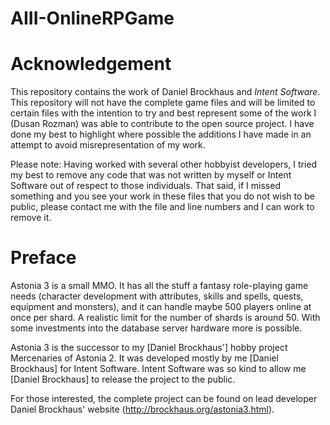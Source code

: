 # AIII-OnlineRPGame

# Acknowledgement 
This repository contains the work of Daniel Brockhaus and *Intent Software*. This repository will not have the complete game files and will be limited to certain files with the intention to try and best represent some of the work I (Dusan Rozman) was able to contribute to the open source project. I have done my best to highlight where possible the additions I have made in an attempt to avoid misrepresentation of my work.

Please note: Having worked with several other hobbyist developers, I tried my best to remove any code that was not written by myself or Intent Software out of respect to those individuals. That said, if I missed something and you see your work in these files that you do not wish to be public, please contact me with the file and line numbers and I can work to remove it.

# Preface
Astonia 3 is a small MMO. It has all the stuff a fantasy role-playing game needs (character development with attributes, skills and spells, quests, equipment and monsters), and it can handle maybe 500 players online at once per shard. A realistic limit for the number of shards is around 50. With some investments into the database server hardware more is possible.

Astonia 3 is the successor to my [Daniel Brockhaus'] hobby project Mercenaries of Astonia 2. It was developed mostly by me [Daniel Brockhaus] for Intent Software. Intent Software was so kind to allow me [Daniel Brockhaus] to release the project to the public.

For those interested, the complete project can be found on lead developer Daniel Brockhaus' website (http://brockhaus.org/astonia3.html).
